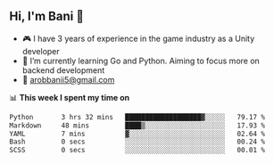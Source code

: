 ## Hi, I'm Bani 👋

- :video_game: I have 3 years of experience in the game industry as a Unity developer
- 🌱 I’m currently learning Go and Python. Aiming to focus more on backend development
- :email: arobbanii5@gmail.com

📊 **This week I spent my time on**

<!--START_SECTION:waka-->

```txt
Python       3 hrs 32 mins   ███████████████████▓░░░░░   79.17 %
Markdown     48 mins         ████▒░░░░░░░░░░░░░░░░░░░░   17.93 %
YAML         7 mins          ▓░░░░░░░░░░░░░░░░░░░░░░░░   02.64 %
Bash         0 secs          ░░░░░░░░░░░░░░░░░░░░░░░░░   00.24 %
SCSS         0 secs          ░░░░░░░░░░░░░░░░░░░░░░░░░   00.01 %
```

<!--END_SECTION:waka-->
